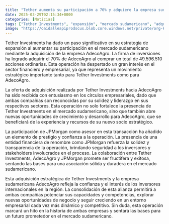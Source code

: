 ```yaml
---
title: "Tether aumenta su participación a 70% y adquiere la empresa sudamericana Adecoagro"
date: 2025-03-29T02:15:34+0000
categories: [Noticias]
tags: ["Tether Investments", "expansión", "mercado sudamericano", "adquisición", "estratégico", "JPMorgan", "inversores internacionales."]
image: "https://oaidalleapiprodscus.blob.core.windows.net/private/org-HKmKxpuNw3Y88lm4EBrIPq0n/user-ZwiCXOggLL8ZNNKE2g7rXFmV/img-HWj2BCKJ7m9LM7oDkZBlz2td.png?st=2025-03-29T01%3A15%3A34Z&se=2025-03-29T03%3A15%3A34Z&sp=r&sv=2024-08-04&sr=b&rscd=inline&rsct=image/png&skoid=d505667d-d6c1-4a0a-bac7-5c84a87759f8&sktid=a48cca56-e6da-484e-a814-9c849652bcb3&skt=2025-03-28T22%3A30%3A24Z&ske=2025-03-29T22%3A30%3A24Z&sks=b&skv=2024-08-04&sig=juLD9GjZ938W0R8yQSXBQUV85OtixZNDUYY%2BPaNnnRA%3D"
---
```


Tether Investments ha dado un paso significativo en su estrategia de expansión al aumentar su participación en el mercado sudamericano mediante la adquisición de la empresa AdecoAgro. La firma de inversiones ha logrado adquirir el 70% de AdecoAgro al comprar un total de 49.596.510 acciones ordinarias. Esta operación ha despertado un gran interés en el sector financiero y empresarial, ya que representa un movimiento estratégico importante tanto para Tether Investments como para AdecoAgro.

La oferta de adquisición realizada por Tether Investments hacia AdecoAgro ha sido recibida con entusiasmo en los círculos empresariales, dado que ambas compañías son reconocidas por su solidez y liderazgo en sus respectivos sectores. Esta operación no solo fortalece la presencia de Tether Investments en el mercado sudamericano, sino que también abre nuevas oportunidades de crecimiento y desarrollo para AdecoAgro, que se beneficiará de la experiencia y recursos de su nuevo socio estratégico.

La participación de JPMorgan como asesor en esta transacción ha añadido un elemento de prestigio y confianza a la operación. La presencia de una entidad financiera de renombre como JPMorgan refuerza la solidez y transparencia de la operación, brindando seguridad a los inversores y stakeholders involucrados en el proceso. La colaboración entre Tether Investments, AdecoAgro y JPMorgan promete ser fructífera y exitosa, sentando las bases para una asociación sólida y duradera en el mercado sudamericano.

Esta adquisición estratégica de Tether Investments y la empresa sudamericana AdecoAgro refleja la confianza y el interés de los inversores internacionales en la región. La consolidación de esta alianza permitirá a ambas compañías potenciar sus capacidades y competencias, explorar nuevas oportunidades de negocio y seguir creciendo en un entorno empresarial cada vez más dinámico y competitivo. Sin duda, esta operación marcará un hito en la historia de ambas empresas y sentará las bases para un futuro prometedor en el mercado sudamericano.
    